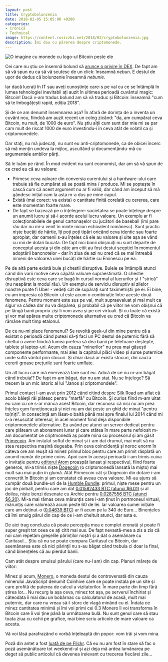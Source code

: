 ```yaml
---
layout: post
title: Cryptobolunzenia
date: 2018-02-05 15:05:00 +0200
categories:
- Cronică
- Technical
image: https://content.rusiczki.net/2018/02/cryptobolunzenia.jpg
description: Îmi dau cu părerea despre criptomonede.
---
```

![O imagine cu monede cu logo-ul Bitcoin peste ele](https://content.rusiczki.net/2018/02/cryptobolunzenia.jpg)

Cei care nu știu ce însemnă bolund să [arunce o privire în DEX](https://dexonline.ro/definitie/bol%C3%A2nd). De fapt am să vă spun eu ca să vă scutesc de un click: înseamnă *nebun*. E destul de ușor de dedus că bolunzenie înseamnă *nebunie*.

Iar dacă lucrați în IT sau aveți cunoștințe care-s pe val cu ce se întâmplă în lumea tehnologiei inevitabil ați auzit în ultimea perioadă cuvântul magic: Bitcoin! Dacă v-am tradus bolund am să vă traduc și Bitcoin: înseamnă "cum să te îmbogățești rapid, ediția 2018".

Și de ce am denumit însemnarea așa? În afară de dorința de a inventa un cuvânt nou, fiindcă am auzit recent un coleg zicând: "da, am cumpărat ceva Bitcoin, nu mult, de 1000 de euro". Nu știu alții cum sunt dar mie mi se par cam mult de riscat 1000 de euro investindu-i în ceva atât de volatil ca și criptomonedele.

Dar stați, nu mă judecați, nu sunt eu anti-criptomonede, ca de obicei încerc să mă mențin undeva la mijloc, ascultând și documentându-mă cu argumentele ambilor părți.

Să le luăm pe rând. În mod evident nu sunt economist, dar am să vă spun de ce cred eu că au valoare:

- Primesc ceva valoare din conversia curentului și a hardware-ului care trebuie să fie cumpărat să se poată mina / produce. Mi se șoptește în cască cum că acest argument nu ar fi valid, dar când am început să mă gândesc inițial cam la asta m-a dus pe mine capul.
- Există (mai corect: va exista) o cantitate finită corelată cu cererea, care este momentan foarte mare.
- De fapt se bazează pe o înțelegere: societatea se poate înțelege despre un anumit lucru și să-i acorde acelui lucru valoare. Un exemplu ar fi colecționabilele de genul cartonașelor cu jucători de baseball (îmi pare rău dar nu mi-a venit în minte niciun echivalent românesc). Sunt practic niște bucăți de hârtie, îți poți poți tipări oricând ceva identic sau foarte apropiat, dar oamenii s-au înțeles că ele au valoare și uite așa se vând cu mii de dolari bucata. De fapt nici banii obișnuiți nu sunt departe de conceptul acesta și din câte am citit au fost destui sceptici în momentul adoptării bancnotelor - dar în ziua de azi nu cred că se mai întreabă nimeni de valoarea unei bucăți de hârtie cu Eminescu pe ea.

Pe de altă parte există bule și chestii disruptive. Bulele se întâmplă atunci când din varii motive ceva căpătă valoare supraestimată. O chestie disruptivă este ceva care se bagă în cursul normal al lucrurilor și-l "strică" (nu neapărat la modul rău). Un exemplu de serviciu disruptiv al zilelor noastre poate fi Uber - vedeți cât de supărați sunt taximetriștii pe ei. Ei bine, eu am impresia că Bitcoin-ul este acum o combinație între aceste două fenomene. Pentru moment este sus pe val, mult supraevaluat și mai mult ca sigur va cădea dar nu va dispărea, și probabil că pe viitor ne vom obișnui că pe lângă banii propriu ziși îi vom avea și pe cei virtuali. Și cu toate că există și vor mai apărea multe criptomonede alternative eu cred că Bitcoin va rămâne mult timp etalonul.

De ce nu-mi place fenomenul? Se revoltă geek-ul din mine pentru că a existat o perioadă când puteai să-ți faci un PC destul de puternic fără să cheltui o avere fiindcă lumea prefera să dea banii pe telefoane deștepte, tablete și laptop-uri. Acum din cauza "minerilor" nu prea mai găsești componente performante, mai ales la capitolul plăci video și surse puternice unde suflă vântul prin stocuri. Și chiar dacă ar exista stocuri, din cauza cererii groase prețurile sunt foarte umflate.

Un alt lucru care mă enervează tare sunt eu. Adică de ce nu m-am băgat când trebuia!? De fapt m-am băgat, dar nu am stat. Nu se înțelege? Să trecem la un mic istoric al lui "Janos și criptomondele".

Primul contact l-am avut prin 2012 când citind despre [Silk Road](https://en.wikipedia.org/wiki/Silk_Road_\(marketplace\)) am aflat că acolo băieții răi plătesc pentru "marfă" cu Bitcoin. Și curios fiind m-am uitat eu cam cu ce s-ar mânca acest Bitcoin, dar recunosc că nici nu am prea înțeles cum funcționează și nici nu am dat peste un ghid de minat "pentru to(n)ți". În consecință am lăsat-o baltă până mai spre finalul lui 2014 când mi s-a resuscitat interesul, în acel moment fiind deja disponibile criptomonedele alternative. Eu având pe atunci un server dedicat pentru care plăteam un abonament lunar și care stătea în mare parte nefolosit m-am documentat ce criptmonedă aș poate mina cu procesorul și am găsit [Primecoin](https://en.wikipedia.org/wiki/Primecoin). Am instalat softul de minat și i-am dat drumul, mai mult să nu stea respectiva mașină degeaba. Prin ceva coincidență și noroc enorm în câteva ore am reușit să minez primul bloc pentru care am primit răsplată un anumit număr de prime coins. Apoi cam în aceași perioadă i-am trimis cuiva o invitație pentru [editorul Atom](https://atom.io/) proaspăt lansat și respectivul, fiind foarte generos, mi-a trimis niște [Dogecoin](https://en.wikipedia.org/wiki/Dogecoin) (o criptomonedă lansată la mișto) mai mult sau mai puțin în glumă. Atât Primecoin cât și Dogecoin din dotare i-am convertit în Bitcoin și am constatat că aveau ceva valoare. Mi-au ajuns să cumpăr două bundle-uri de la [Humble Bundle](https://www.humblebundle.com/): primul, niște mese pentru un joc de pinball, pentru care am dat [0.01582433 BTC (atunci $6.01)](https://content.rusiczki.net/2018/02/bitcoin-sent-2014-12-03.png) și al doilea, niște benzi desenate cu Archie pentru [0.0287556 BTC (atunci $6.20)](https://content.rusiczki.net/2018/02/bitcoin-sent-2015-01-21.png). Mi-a mai rămas ceva mărunțis care i-am ținut în portmoneul virtual, mărunțiș care valorează acum peste 60 de lei. Iar valoarea sumei inițiale care am deținut-o ([0.04639 BTC](https://content.rusiczki.net/2018/02/bitcoin-received-2014-12-01.png)) ar fi acum pe la 340 de Euro... Binențeles că îmi smulg părul din cap de ce i-am cheltuit atunci, dar asta e.

De aici trag concluzia că poate percepția mea e complet eronată și poate fi super greșit tot ceea ce ați citit mai sus. De fapt nevastă-mea a zis a zis că noi cam repetăm greșelile părinților noștri și a dat o asemănare cu Caritasul... Știu că nu se poate compara Caritasul cu Bitcoin, dar asemănarea este că nici părinții nu s-au băgat când trebuia ci doar la final, când binențeles că au pierdut banii.

Cam atât despre smulsul părului (care nu-l am) din cap. Planuri mărețe de viitor:

Minez și acum, [Monero](https://en.wikipedia.org/wiki/Monero_(cryptocurrency)), o moneda destul de controversată din cauza minerului JavaScript denumit Coinhive care se poate instala pe un site și care profită de puterea de calcul a vizitatorilor. În mare parte din timp fără știrea lor... Nu recurg la așa ceva, minez tot așa, pe serverul închiriat și câteodata îi mai dau un bobârnac cu calculatorul de acasă, mult mai puternic, dar care nu vreau să-l storc de vlagă minând cu el. Îndata ce minez cantitatea minimă și îmi voi primi cei 0.3 Monero îi voi transforma în Bitcoin care îi voi ține până la următoarea bulă. Nu sunt genul care să stau toata ziua cu ochii pe grafice, mai bine scriu articole de mare valoare ca acesta.

Vă voi lăsă parafrazând o vorbă înțeleaptă din popor: vom trăi și vom mina.

Poză din antet a fost [luată de pe Flickr](https://www.flickr.com/photos/cv47al/137845657/). Că eu nu am fost în stare să fac o poză asemănătoare tot weekend-ul și azi deja mă ardea lumânarea pe deget să public articolul că devenea irelevant cu trecerea fiecărei zile...
